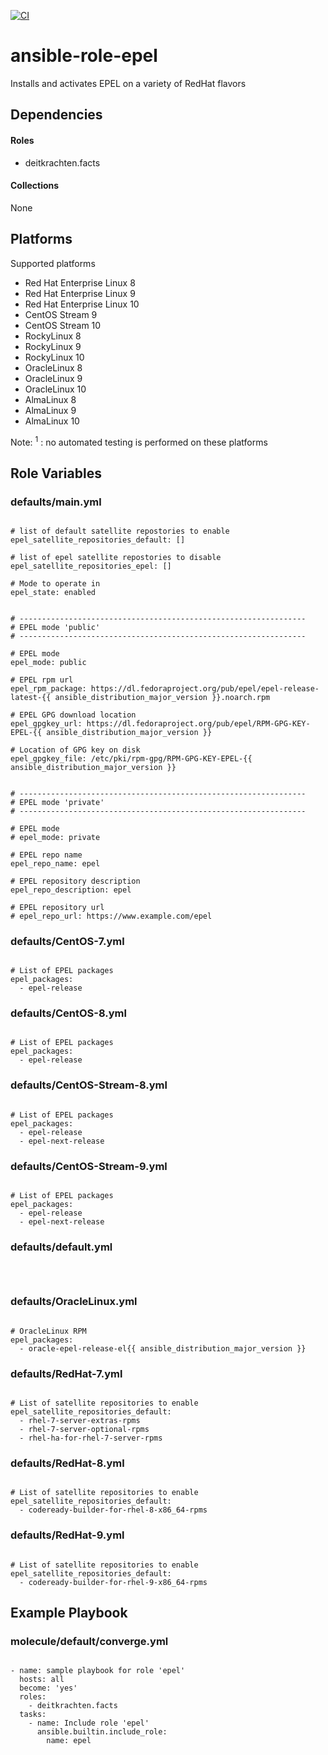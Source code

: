 [![CI](https://github.com/de-it-krachten/ansible-role-epel/workflows/CI/badge.svg?event=push)](https://github.com/de-it-krachten/ansible-role-epel/actions?query=workflow%3ACI)


# ansible-role-epel

Installs and activates EPEL on a variety of RedHat flavors 



## Dependencies

#### Roles
- deitkrachten.facts

#### Collections
None

## Platforms

Supported platforms

- Red Hat Enterprise Linux 8
- Red Hat Enterprise Linux 9
- Red Hat Enterprise Linux 10
- CentOS Stream 9
- CentOS Stream 10
- RockyLinux 8
- RockyLinux 9
- RockyLinux 10
- OracleLinux 8
- OracleLinux 9
- OracleLinux 10
- AlmaLinux 8
- AlmaLinux 9
- AlmaLinux 10

Note:
<sup>1</sup> : no automated testing is performed on these platforms

## Role Variables
### defaults/main.yml
<pre><code>
# list of default satellite repostories to enable
epel_satellite_repositories_default: []

# list of epel satellite repostories to disable
epel_satellite_repositories_epel: []

# Mode to operate in
epel_state: enabled


# ----------------------------------------------------------------
# EPEL mode 'public'
# ----------------------------------------------------------------

# EPEL mode
epel_mode: public

# EPEL rpm url
epel_rpm_package: https://dl.fedoraproject.org/pub/epel/epel-release-latest-{{ ansible_distribution_major_version }}.noarch.rpm

# EPEL GPG download location
epel_gpgkey_url: https://dl.fedoraproject.org/pub/epel/RPM-GPG-KEY-EPEL-{{ ansible_distribution_major_version }}

# Location of GPG key on disk
epel_gpgkey_file: /etc/pki/rpm-gpg/RPM-GPG-KEY-EPEL-{{ ansible_distribution_major_version }}


# ----------------------------------------------------------------
# EPEL mode 'private'
# ----------------------------------------------------------------

# EPEL mode
# epel_mode: private

# EPEL repo name
epel_repo_name: epel

# EPEL repository description
epel_repo_description: epel

# EPEL repository url
# epel_repo_url: https://www.example.com/epel
</pre></code>

### defaults/CentOS-7.yml
<pre><code>
# List of EPEL packages
epel_packages:
  - epel-release
</pre></code>

### defaults/CentOS-8.yml
<pre><code>
# List of EPEL packages
epel_packages:
  - epel-release
</pre></code>

### defaults/CentOS-Stream-8.yml
<pre><code>
# List of EPEL packages
epel_packages:
  - epel-release
  - epel-next-release
</pre></code>

### defaults/CentOS-Stream-9.yml
<pre><code>
# List of EPEL packages
epel_packages:
  - epel-release
  - epel-next-release
</pre></code>

### defaults/default.yml
<pre><code>

</pre></code>

### defaults/OracleLinux.yml
<pre><code>
# OracleLinux RPM
epel_packages:
  - oracle-epel-release-el{{ ansible_distribution_major_version }}
</pre></code>

### defaults/RedHat-7.yml
<pre><code>
# List of satellite repositories to enable
epel_satellite_repositories_default:
  - rhel-7-server-extras-rpms
  - rhel-7-server-optional-rpms
  - rhel-ha-for-rhel-7-server-rpms
</pre></code>

### defaults/RedHat-8.yml
<pre><code>
# List of satellite repositories to enable
epel_satellite_repositories_default:
  - codeready-builder-for-rhel-8-x86_64-rpms
</pre></code>

### defaults/RedHat-9.yml
<pre><code>
# List of satellite repositories to enable
epel_satellite_repositories_default:
  - codeready-builder-for-rhel-9-x86_64-rpms
</pre></code>




## Example Playbook
### molecule/default/converge.yml
<pre><code>
- name: sample playbook for role 'epel'
  hosts: all
  become: 'yes'
  roles:
    - deitkrachten.facts
  tasks:
    - name: Include role 'epel'
      ansible.builtin.include_role:
        name: epel
</pre></code>
